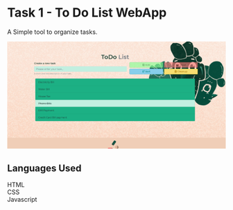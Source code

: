 # Task 1 - To Do List WebApp
A Simple tool to organize tasks.



![Alt text](https://github.com/harshitjai/LGMVIP-Web/blob/main/Task%201%20-%20To%20Do%20List%20WebApp/Screenshot.png)


## Languages Used
HTML </br>
CSS </br>
Javascript
